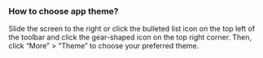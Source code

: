 ### How to choose app theme?
Slide the screen to the right or click the bulleted list icon on the top left of the toolbar and click the gear-shaped icon on the top right corner. Then, click “More” > “Theme” to choose your preferred theme.

